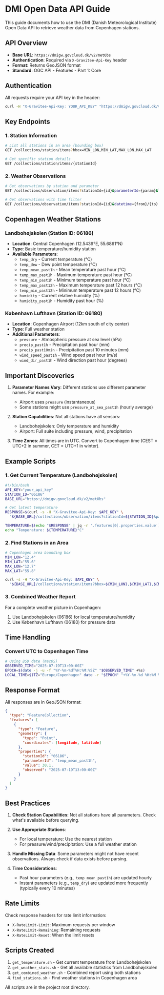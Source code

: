 # DMI Open Data API Guide

This guide documents how to use the DMI (Danish Meteorological Institute) Open Data API to retrieve weather data from Copenhagen stations.

## API Overview

- **Base URL**: `https://dmigw.govcloud.dk/v2/metObs`
- **Authentication**: Required via `X-Gravitee-Api-Key` header
- **Format**: Returns GeoJSON format
- **Standard**: OGC API - Features - Part 1: Core

## Authentication

All requests require your API key in the header:
```bash
curl -H "X-Gravitee-Api-Key: YOUR_API_KEY" "https://dmigw.govcloud.dk/v2/metObs/..."
```

## Key Endpoints

### 1. Station Information
```bash
# List all stations in an area (bounding box)
GET /collections/station/items?bbox=MIN_LON,MIN_LAT,MAX_LON,MAX_LAT

# Get specific station details
GET /collections/station/items/{stationId}
```

### 2. Weather Observations
```bash
# Get observations by station and parameter
GET /collections/observation/items?stationId={id}&parameterId={param}&limit={n}

# Get observations with time filter
GET /collections/observation/items?stationId={id}&datetime={from}/{to}
```

## Copenhagen Weather Stations

### Landbohøjskolen (Station ID: 06186)
- **Location**: Central Copenhagen (12.5439°E, 55.6861°N)
- **Type**: Basic temperature/humidity station
- **Available Parameters**:
  - `temp_dry` - Current temperature (°C)
  - `temp_dew` - Dew point temperature (°C)
  - `temp_mean_past1h` - Mean temperature past hour (°C)
  - `temp_max_past1h` - Maximum temperature past hour (°C)
  - `temp_min_past1h` - Minimum temperature past hour (°C)
  - `temp_max_past12h` - Maximum temperature past 12 hours (°C)
  - `temp_min_past12h` - Minimum temperature past 12 hours (°C)
  - `humidity` - Current relative humidity (%)
  - `humidity_past1h` - Humidity past hour (%)

### København Lufthavn (Station ID: 06180)
- **Location**: Copenhagen Airport (12km south of city center)
- **Type**: Full weather station
- **Additional Parameters**:
  - `pressure` - Atmospheric pressure at sea level (hPa)
  - `precip_past1h` - Precipitation past hour (mm)
  - `precip_past10min` - Precipitation past 10 minutes (mm)
  - `wind_speed_past1h` - Wind speed past hour (m/s)
  - `wind_dir_past1h` - Wind direction past hour (degrees)

## Important Discoveries

1. **Parameter Names Vary**: Different stations use different parameter names. For example:
   - Airport uses `pressure` (instantaneous)
   - Some stations might use `pressure_at_sea_past1h` (hourly average)

2. **Station Capabilities**: Not all stations have all sensors:
   - Landbohøjskolen: Only temperature and humidity
   - Airport: Full suite including pressure, wind, precipitation

3. **Time Zones**: All times are in UTC. Convert to Copenhagen time (CEST = UTC+2 in summer, CET = UTC+1 in winter).

## Example Scripts

### 1. Get Current Temperature (Landbohøjskolen)
```bash
#!/bin/bash
API_KEY="your_api_key"
STATION_ID="06186"
BASE_URL="https://dmigw.govcloud.dk/v2/metObs"

# Get latest temperature
RESPONSE=$(curl -s -H "X-Gravitee-Api-Key: $API_KEY" \
  "${BASE_URL}/collections/observation/items?stationId=${STATION_ID}&parameterId=temp_mean_past1h&limit=1")

TEMPERATURE=$(echo "$RESPONSE" | jq -r '.features[0].properties.value')
echo "Temperature: ${TEMPERATURE}°C"
```

### 2. Find Stations in an Area
```bash
# Copenhagen area bounding box
MIN_LON="12.4"
MIN_LAT="55.6"
MAX_LON="12.7"
MAX_LAT="55.8"

curl -s -H "X-Gravitee-Api-Key: $API_KEY" \
  "${BASE_URL}/collections/station/items?bbox=${MIN_LON},${MIN_LAT},${MAX_LON},${MAX_LAT}"
```

### 3. Combined Weather Report
For a complete weather picture in Copenhagen:
1. Use Landbohøjskolen (06186) for local temperature/humidity
2. Use København Lufthavn (06180) for pressure data

## Time Handling

### Convert UTC to Copenhagen Time
```bash
# Using BSD date (macOS)
OBSERVED_TIME="2025-07-19T13:00:00Z"
EPOCH=$(date -j -u -f "%Y-%m-%dT%H:%M:%SZ" "$OBSERVED_TIME" +%s)
LOCAL_TIME=$(TZ="Europe/Copenhagen" date -r "$EPOCH" "+%Y-%m-%d %H:%M %Z")
```

## Response Format

All responses are in GeoJSON format:
```json
{
  "type": "FeatureCollection",
  "features": [
    {
      "type": "Feature",
      "geometry": {
        "type": "Point",
        "coordinates": [longitude, latitude]
      },
      "properties": {
        "stationId": "06186",
        "parameterId": "temp_mean_past1h",
        "value": 30.1,
        "observed": "2025-07-19T13:00:00Z"
      }
    }
  ]
}
```

## Best Practices

1. **Check Station Capabilities**: Not all stations have all parameters. Check what's available before querying.

2. **Use Appropriate Stations**: 
   - For local temperature: Use the nearest station
   - For pressure/wind/precipitation: Use a full weather station

3. **Handle Missing Data**: Some parameters might not have recent observations. Always check if data exists before parsing.

4. **Time Considerations**: 
   - Past hour parameters (e.g., `temp_mean_past1h`) are updated hourly
   - Instant parameters (e.g., `temp_dry`) are updated more frequently (typically every 10 minutes)

## Rate Limits

Check response headers for rate limit information:
- `X-RateLimit-Limit`: Maximum requests per window
- `X-RateLimit-Remaining`: Remaining requests
- `X-RateLimit-Reset`: When the limit resets

## Scripts Created

1. `get_temperature.sh` - Get current temperature from Landbohøjskolen
2. `get_weather_stats.sh` - Get all available statistics from Landbohøjskolen
3. `get_combined_weather.sh` - Combined report using both stations
4. `find_stations.sh` - Find weather stations in Copenhagen area

All scripts are in the project root directory.